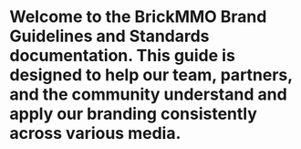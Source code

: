 <style>@import url("//readme.codeadam.ca/readme.css");</style>
# Welcome to the BrickMMO Brand Guidelines and Standards documentation. This guide is designed to help our team, partners, and the community understand and apply our branding consistently across various media.
